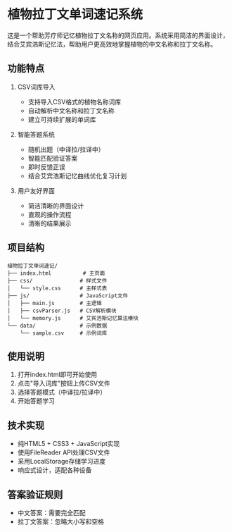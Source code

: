 # 植物拉丁文单词速记系统

这是一个帮助芳疗师记忆植物拉丁文名称的网页应用。系统采用简洁的界面设计，结合艾宾浩斯记忆法，帮助用户更高效地掌握植物的中文名称和拉丁文名称。

## 功能特点

1. CSV词库导入
   - 支持导入CSV格式的植物名称词库
   - 自动解析中文名称和拉丁文名称
   - 建立可持续扩展的单词库

2. 智能答题系统
   - 随机出题（中译拉/拉译中）
   - 智能匹配验证答案
   - 即时反馈正误
   - 结合艾宾浩斯记忆曲线优化复习计划

3. 用户友好界面
   - 简洁清晰的界面设计
   - 直观的操作流程
   - 清晰的结果展示

## 项目结构

```
植物拉丁文单词速记/
├── index.html          # 主页面
├── css/               # 样式文件
│   └── style.css      # 主样式表
├── js/                # JavaScript文件
│   ├── main.js        # 主逻辑
│   ├── csvParser.js   # CSV解析模块
│   └── memory.js      # 艾宾浩斯记忆算法模块
└── data/              # 示例数据
    └── sample.csv     # 示例词库
```

## 使用说明

1. 打开index.html即可开始使用
2. 点击"导入词库"按钮上传CSV文件
3. 选择答题模式（中译拉/拉译中）
4. 开始答题学习

## 技术实现

- 纯HTML5 + CSS3 + JavaScript实现
- 使用FileReader API处理CSV文件
- 采用LocalStorage存储学习进度
- 响应式设计，适配各种设备

## 答案验证规则

- 中文答案：需要完全匹配
- 拉丁文答案：忽略大小写和空格
